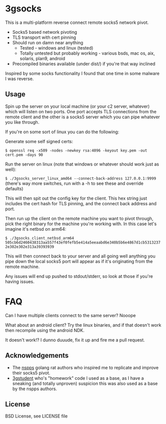 
# 3gsocks

This is a multi-platform reverse connect remote socks5 network pivot.

* Socks5 based network pivoting
* TLS transport with cert pinning
* Should run on damn near anything
	* Tested - windows and linux (tested)
	* Totally untested but probably working - various bsds, mac os, aix, solaris, plan9, android
* Precompiled binaries available (under dist/) if you're that way inclined

Inspired by some socks functionality I found that one time in some malware I was reverse.


## Usage

Spin up the server on your local machine (or your c2 server, whatever) which will listen on two ports. One port accepts TLS connections from the remote client and the other is a socks5 server which you can pipe whatever you like through.

If you're on some sort of linux you can do the following:

Generate some self signed certs:

`$ openssl req -x509 -nodes -newkey rsa:4096 -keyout key.pem -out cert.pem -days 90`

Run the server on linux (note that windows or whatever should work just as well):

`$ ./3gsocks_server_linux_amd64 --connect-back-address 127.0.0.1:9999` (there's way more switches, run with a -h to see these and override defaults)

This will then spit out the config key for the client. This hex string just includes the cert hash for TLS pinning, and the connect back address and port.

Then run up the client on the remote machine you want to pivot through, pick the right binary for the machine you're working with. In this case let's imagine it's netbsd on arm64:

`$ ./3gsocks_client_netbsd_arm64 505cb6d2460438313aa557f43ef0fefb5e414a5eeaabd6e340b5b6e4867d1cb53132372e302e302e313a39393939`

This will then connect back to your server and all going well anything you pipe down the local socks5 port will appear as if it's originating from the remote machine.

Any issues will end up pushed to stdout/stderr, so look at those if you're having issues.


# FAQ

Can I have multiple clients connect to the same server? Nooope

What about an android client? Try the linux binaries, and if that doesn't work then recompile using the android NDK.

It doesn't work!? I dunno duuude, fix it up and fire me a pull request.



## Acknowledgements

* The [nspps](https://ironnet.com/blog/malware-analysis-nspps-a-go-rat-backdoor/) golang rat authors who inspired me to replicate and improve their socks5 pivot.
* [3gstudent](https://github.com/3gstudent/Homework-of-Go) who's "homework" code I used as a base, as I have a sneaking (and totally unproven) suspicion this was also used as a base by the nspps authors.

## License
BSD License, see LICENSE file